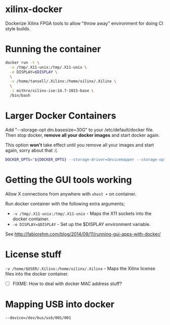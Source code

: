 # xilinx-docker

Dockerize Xilinx FPGA tools to allow "throw away" environment for doing CI style builds.

# Running the container

```bash
docker run -t \
  -v /tmp/.X11-unix:/tmp/.X11-unix \
  -e DISPLAY=$DISPLAY \
  \
  -v /home/tansell/.Xilinx:/home/xilinx/.Xilinx \
  \
  -i mithro/xilinx-ise:14.7-1015-base \
  /bin/bash
```

# Larger Docker Containers

Add "--storage-opt dm.basesize=30G" to your /etc/default/docker file. Then stop
docker, **remove all your docker images** and start docker again.

This option **won't** take effect until you remove all your images and start
again, sorry about that :(.

```bash
DOCKER_OPTS="${DOCKER_OPTS} --storage-driver=devicemapper --storage-opt dm.basesize=30G"
```

# Getting the GUI tools working

Allow X connections from anywhere with `xhost +` on container.

Run docker container with the following extra arguments;
 * `-v /tmp/.X11-unix:/tmp/.X11-unix` - Maps the X11 sockets into the docker container. 
 * `-e DISPLAY=$DISPLAY` - Set up the $DISPLAY environment variable.

See http://fabiorehm.com/blog/2014/09/11/running-gui-apps-with-docker/

# License stuff
`-v /home/$USER/.Xilinx:/home/xilinx/.Xilinx` - Maps the Xilinx license files into the docker container.

 - [ ] FIXME: How to deal with docker MAC address stuff?

# Mapping USB into docker

`--device=/dev/bus/usb/001/001`
